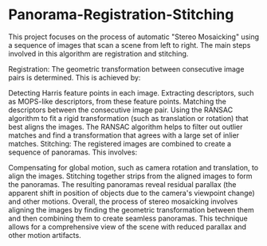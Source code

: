 # Panorama-Registration-Stitching
This project focuses on the process of automatic "Stereo Mosaicking" using a sequence of images that scan a scene from left to right. The main steps involved in this algorithm are registration and stitching.

Registration: The geometric transformation between consecutive image pairs is determined. This is achieved by:

Detecting Harris feature points in each image.
Extracting descriptors, such as MOPS-like descriptors, from these feature points.
Matching the descriptors between the consecutive image pair.
Using the RANSAC algorithm to fit a rigid transformation (such as translation or rotation) that best aligns the images. The RANSAC algorithm helps to filter out outlier matches and find a transformation that agrees with a large set of inlier matches.
Stitching: The registered images are combined to create a sequence of panoramas. This involves:

Compensating for global motion, such as camera rotation and translation, to align the images.
Stitching together strips from the aligned images to form the panoramas.
The resulting panoramas reveal residual parallax (the apparent shift in position of objects due to the camera's viewpoint change) and other motions.
Overall, the process of stereo mosaicking involves aligning the images by finding the geometric transformation between them and then combining them to create seamless panoramas. This technique allows for a comprehensive view of the scene with reduced parallax and other motion artifacts.





